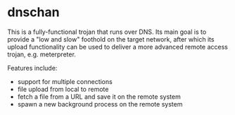 dnschan
=======

This is a fully-functional trojan that runs over DNS. Its main goal is
to provide a "low and slow" foothold on the target network, after which
its upload functionality can be used to deliver a more advanced remote
access trojan, e.g. meterpreter.

Features include:
- support for multiple connections
- file upload from local to remote
- fetch a file from a URL and save it on the remote system
- spawn a new background process on the remote system
